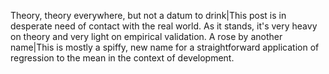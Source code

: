 Theory, theory everywhere, but not a datum to drink|This post is in desperate need of contact with the real world. As it stands, it's very heavy on theory and very light on empirical validation.
A rose by another name|This is mostly a spiffy, new name for a straightforward application of regression to the mean in the context of development.

